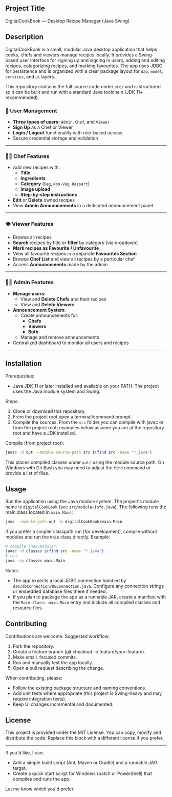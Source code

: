 

## Project Title

DigitalCookBook — Desktop Recipe Manager (Java Swing)

## Description

DigitalCookBook is a small, modular Java desktop application that helps cooks, chefs and viewers manage recipes locally. It provides a Swing-based user interface for signing up and signing in users, adding and editing recipes, categorizing recipes, and marking favourites. The app uses JDBC for persistence and is organized with a clear package layout for `dao`, `model`, `services`, and `ui` layers.

This repository contains the full source code under `src/` and is structured so it can be built and run with a standard Java toolchain (JDK 11+ recommended).

### 👤 User Management
- **Three types of users:** `Admin`, `Chef`, and `Viewer`
- **Sign Up** as a Chef or Viewer  
- **Login / Logout** functionality with role-based access  
- Secure credential storage and validation

---

### 🧑‍🍳 Chef Features
- Add new recipes with:
  - **Title**
  - **Ingredients**
  - **Category** (`Veg`, `Non-Veg`, `Dessert`)
  - **Image upload**
  - **Step-by-step instructions**
- **Edit** or **Delete** owned recipes
- View **Admin Announcements** in a dedicated announcement panel

---

### 👁️ Viewer Features
- Browse all recipes
- **Search** recipes by title or **filter** by category (via dropdown)
- **Mark recipes as Favourite / Unfavourite**
- View all favourite recipes in a separate **Favourites Section**
- Browse **Chef List** and view all recipes by a particular chef
- Access **Announcements** made by the admin

---

### 🧑‍💼 Admin Features
- **Manage users:**
  - View and **Delete Chefs** and their recipes
  - View and **Delete Viewers**
- **Announcement System:**
  - Create announcements for:
    - **Chefs**
    - **Viewers**
    - **Both**
  - Manage and remove announcements
- Centralized dashboard to monitor all users and recipes

---

## Installation

Prerequisites:

- Java JDK 11 or later installed and available on your PATH. The project uses the Java module system and Swing.

Steps:

1. Clone or download this repository.
2. From the project root open a terminal/command prompt.
3. Compile the sources. From the `src` folder you can compile with javac or from the project root; examples below assume you are at the repository root and have a JDK installed.

Compile (from project root):

```bash
javac -d out --module-source-path src $(find src -name "*.java")
```

This places compiled classes under `out/` using the module source path. On Windows with Git Bash you may need to adjust the `find` command or provide a list of files.

## Usage

Run the application using the Java module system. The project's module name is `digitalCookBook` (see `src/module-info.java`). The following runs the main class located in `main.Main`:

```bash
java --module-path out -m digitalCookBook/main.Main
```

If you prefer a simpler classpath run (for development), compile without modules and run the `Main` class directly. Example:

```bash
# compile (non-modular)
javac -d classes $(find src -name "*.java")
# run
java -cp classes main.Main
```

Notes:

- The app expects a local JDBC connection handled by `dao/dbConnection/DBConnection.java`. Configure any connection strings or embedded database files there if needed.
- If you plan to package the app as a runnable JAR, create a manifest with the `Main-Class: main.Main` entry and include all compiled classes and resource files.

## Contributing

Contributions are welcome. Suggested workflow:

1. Fork the repository.
2. Create a feature branch (git checkout -b feature/your-feature).
3. Make small, focused commits.
4. Run and manually test the app locally.
5. Open a pull request describing the change.

When contributing, please:

- Follow the existing package structure and naming conventions.
- Add unit tests where appropriate (this project is Swing-heavy and may require integration tests).
- Keep UI changes incremental and documented.

## License

This project is provided under the MIT License. You can copy, modify and distribute the code. Replace this block with a different license if you prefer.

---

If you'd like, I can:
- Add a simple build script (Ant, Maven or Gradle) and a runnable JAR target.
- Create a quick start script for Windows (batch or PowerShell) that compiles and runs the app.

Let me know which you'd prefer.
